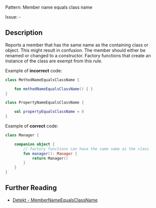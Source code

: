 Pattern: Member name equals class name

Issue: -

## Description

Reports a member that has the same name as the containing class or object. This might result in confusion. The member should either be renamed or changed to a constructor. Factory functions that create an instance of the class are exempt from this rule.

Example of **incorrect** code:

```kotlin
class MethodNameEqualsClassName {

    fun methodNameEqualsClassName() { }
}

class PropertyNameEqualsClassName {

    val propertyEqualsClassName = 0
}
```

Example of **correct** code:

```kotlin
class Manager {

    companion object {
        // factory functions can have the same name as the class
        fun manager(): Manager {
            return Manager()
        }
    }
}
```

## Further Reading

* [Detekt - MemberNameEqualsClassName](https://detekt.github.io/detekt/naming.html#membernameequalsclassname)